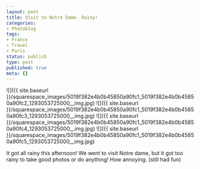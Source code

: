```yaml
---
layout: post
title: Visit to Notre Dame. Rainy!
categories:
- Photoblog
tags:
- France
- Travel
- Paris
status: publish
type: post
published: true
meta: {}
---
```


![]({{ site.baseurl }}/squarespace_images/5019f382e4b0b45850a90fc1_5019f382e4b0b45850a90fc2_1293053725000__img.jpg)
![]({{ site.baseurl }}/squarespace_images/5019f382e4b0b45850a90fc1_5019f382e4b0b45850a90fc3_1293053725000__img.jpg)
![]({{ site.baseurl }}/squarespace_images/5019f382e4b0b45850a90fc1_5019f382e4b0b45850a90fc4_1293053725000__img.jpg)
![]({{ site.baseurl }}/squarespace_images/5019f382e4b0b45850a90fc1_5019f382e4b0b45850a90fc5_1293053725000__img.jpg)

It got all rainy this afternoon! We went to visit Notre dame, but it got too rainy to take good photos or do anything! How annoying. (still had fun)
